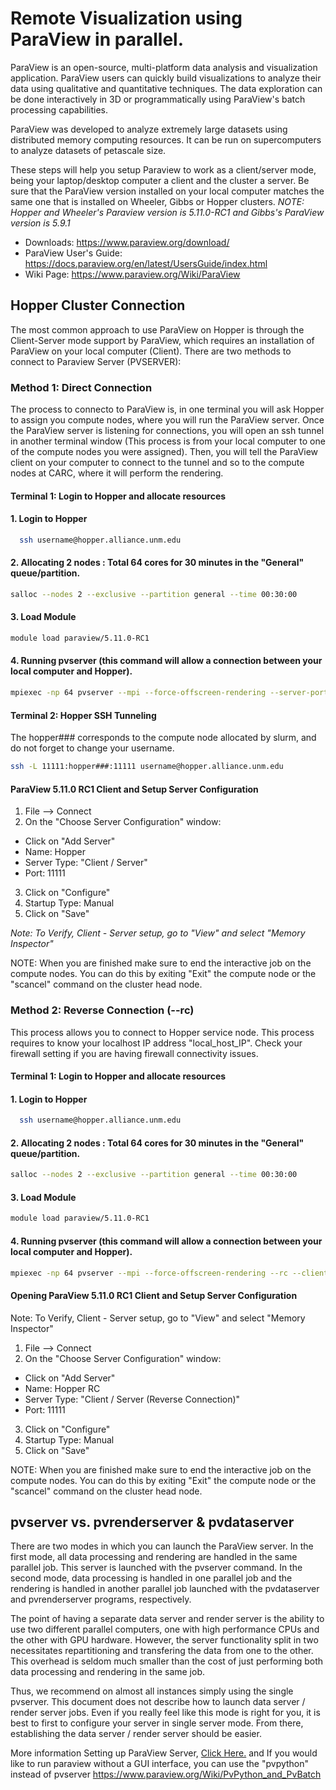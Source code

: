 # Remote Visualization using ParaView in parallel.

ParaView is an open-source, multi-platform data analysis and visualization application. ParaView users can quickly build visualizations to analyze their data using qualitative and quantitative techniques. The data exploration can be done interactively in 3D or programmatically using ParaView's batch processing capabilities.

ParaView was developed to analyze extremely large datasets using distributed memory computing resources. It can be run on supercomputers to analyze datasets of petascale size.

These steps will help you setup Paraview to work as a client/server mode, being your laptop/desktop computer a client and the cluster a server. Be sure that the ParaView version installed on your local computer matches the same one that is installed on Wheeler, Gibbs or Hopper clusters. 
*NOTE: Hopper and Wheeler's Paraview version is 5.11.0-RC1 and Gibbs's ParaView version is 5.9.1*

* Downloads: https://www.paraview.org/download/
* ParaView User's Guide: https://docs.paraview.org/en/latest/UsersGuide/index.html
* Wiki Page: https://www.paraview.org/Wiki/ParaView

## Hopper Cluster Connection

The most common approach to use ParaView on Hopper is through the Client-Server mode support by ParaView, which requires an installation of ParaView on your local computer (Client). There are two methods to connect to Paraview Server (PVSERVER):

### Method 1: Direct Connection

The process to connecto to ParaView is, in one terminal you will ask Hopper to assign you compute nodes, where you will run the ParaView server. Once the ParaView server is listening for connections, you will open an ssh tunnel in another terminal window (This process is from your local computer to one of the compute nodes you were assigned). Then, you will tell the ParaView client on your computer to connect to the tunnel and so to the compute nodes at CARC, where it will perform the rendering.

#### Terminal 1: Login to Hopper and allocate resources

#### 1. Login to Hopper
```bash
  ssh username@hopper.alliance.unm.edu
```  
#### 2. Allocating 2 nodes : Total 64 cores for 30 minutes in the "General" queue/partition.

```bash
salloc --nodes 2 --exclusive --partition general --time 00:30:00
```

#### 3. Load Module
```bash
module load paraview/5.11.0-RC1
```

#### 4. Running pvserver (this command will allow a connection between your local computer and Hopper).
```bash
mpiexec -np 64 pvserver --mpi --force-offscreen-rendering --server-port=11111
```

#### Terminal 2: Hopper SSH Tunneling
The hopper### corresponds to the compute node allocated by slurm, and do not forget to change your username. 

```bash
ssh -L 11111:hopper###:11111 username@hopper.alliance.unm.edu
```

#### ParaView 5.11.0 RC1 Client and Setup Server Configuration

1. File --> Connect 
2. On the "Choose Server Configuration" window: 
* Click on "Add Server"
* Name: Hopper
* Server Type: "Client / Server"
* Port: 11111

3. Click on "Configure"
4. Startup Type: Manual
5. Click on "Save"

_Note: To Verify, Client - Server setup, go to "View" and select "Memory Inspector"_

NOTE: When you are finished make sure to end the interactive job on the compute nodes. You can do this by exiting "Exit" the compute node or the "scancel" command on the cluster head node.

### Method 2: Reverse Connection (--rc)

This process allows you to connect to Hopper service node. This process requires to know your localhost IP address "local_host_IP". Check your firewall setting if you are having firewall connectivity issues.

#### Terminal 1: Login to Hopper and allocate resources

#### 1. Login to Hopper
```bash
  ssh username@hopper.alliance.unm.edu
```  
#### 2. Allocating 2 nodes : Total 64 cores for 30 minutes in the "General" queue/partition.

```bash
salloc --nodes 2 --exclusive --partition general --time 00:30:00
```

#### 3. Load Module
```bash
module load paraview/5.11.0-RC1
```

#### 4. Running pvserver (this command will allow a connection between your local computer and Hopper).
```bash
mpiexec -np 64 pvserver --mpi --force-offscreen-rendering --rc --client-host=My_Public_IP
```

#### Opening ParaView 5.11.0 RC1 Client and Setup Server Configuration

Note: To Verify, Client - Server setup, go to "View" and select "Memory Inspector"

1. File --> Connect
2. On the "Choose Server Configuration" window:
* Click on "Add Server"
* Name: Hopper RC
* Server Type: "Client / Server (Reverse Connection)"
* Port: 11111

3. Click on "Configure"
4. Startup Type: Manual
5. Click on "Save"

NOTE: When you are finished make sure to end the interactive job on the compute nodes. You can do this by exiting "Exit" the compute node or the "scancel" command on the cluster head node.

## pvserver vs. pvrenderserver & pvdataserver

There are two modes in which you can launch the ParaView server. In the first mode, all data processing and rendering are handled in the same parallel job. This server is launched with the pvserver command. In the second mode, data processing is handled in one parallel job and the rendering is handled in another parallel job launched with the pvdataserver and pvrenderserver programs, respectively.

The point of having a separate data server and render server is the ability to use two different parallel computers, one with high performance CPUs and the other with GPU hardware. However, the server functionality split in two necessitates repartitioning and transfering the data from one to the other. This overhead is seldom much smaller than the cost of just performing both data processing and rendering in the same job.

Thus, we recommend on almost all instances simply using the single pvserver. This document does not describe how to launch data server / render server jobs. Even if you really feel like this mode is right for you, it is best to first to configure your server in single server mode. From there, establishing the data server / render server should be easier. 

More information Setting up ParaView Server, [Click Here.](https://www.paraview.org/Wiki/Setting_up_a_ParaView_Server) and If you would like to run paraview without a GUI interface, you can use the "pvpython" instead of pvserver https://www.paraview.org/Wiki/PvPython_and_PvBatch
